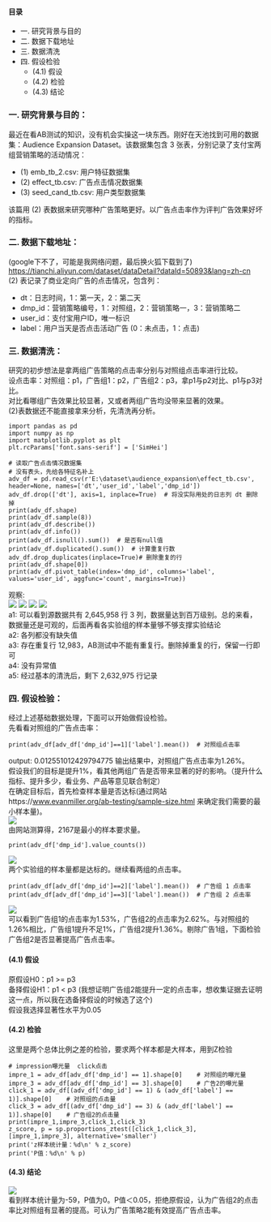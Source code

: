 #### 目录
- 一. 研究背景与目的
- 二. 数据下载地址
- 三. 数据清洗
- 四. 假设检验
  - (4.1) 假设
  - (4.2) 检验
  - (4.3) 结论

### 一. 研究背景与目的：  
最近在看AB测试的知识，没有机会实操这一块东西。刚好在天池找到可用的数据集：Audience Expansion Dataset。该数据集包含 3 张表，分别记录了支付宝两组营销策略的活动情况：
- (1) emb_tb_2.csv: 用户特征数据集
- (2) effect_tb.csv: 广告点击情况数据集
- (3) seed_cand_tb.csv: 用户类型数据集  
>
该篇用 (2) 表数据来研究哪种广告策略更好。以广告点击率作为评判广告效果好坏的指标。    

### 二. 数据下载地址：  
(google下不了，可能是我网络问题，最后换火狐下载到了)   
https://tianchi.aliyun.com/dataset/dataDetail?dataId=50893&lang=zh-cn    
(2) 表记录了商业定向广告的点击情况，包含列：   
  - dt：日志时间，1：第一天，2：第二天
  - dmp_id：营销策略编号，1：对照组，2：营销策略一，3：营销策略二
  - user_id：支付宝用户ID，唯一标识
  - label：用户当天是否点击活动广告 (0：未点击，1：点击)  
>  
### 三. 数据清洗：    
研究的初步想法是拿两组广告策略的点击率分别与对照组点击率进行比较。  
设点击率：对照组：p1，广告组1：p2，广告组2：p3，拿p1与p2对比、p1与p3对比。  
对比看哪组广告效果比较显著，又或者两组广告均没带来显著的效果。    
(2)表数据还不能直接拿来分析，先清洗再分析。           
```
import pandas as pd
import numpy as np
import matplotlib.pyplot as plt
plt.rcParams['font.sans-serif'] = ['SimHei']

# 读取广告点击情况数据集  
# 没有表头，先给各特征名补上
adv_df = pd.read_csv(r'E:\dataset\audience_expansion\effect_tb.csv', header=None, names=['dt','user_id','label','dmp_id'])
adv_df.drop(['dt'], axis=1, inplace=True)  # 将没实际用处的日志列 dt 删除掉
print(adv_df.shape)
print(adv_df.sample(8))
print(adv_df.describe())
print(adv_df.info())
print(adv_df.isnull().sum())  # 是否有null值
print(adv_df.duplicated().sum())  # 计算重复行数
adv_df.drop_duplicates(inplace=True)# 删除重复的行
print(adv_df.shape[0])
print(adv_df.pivot_table(index='dmp_id', columns='label', values='user_id', aggfunc='count', margins=True))            
```
观察:    
![](https://ftp.bmp.ovh/imgs/2020/11/70bf6b275a842503.png)
![](https://ftp.bmp.ovh/imgs/2020/11/0eda4afca8080db9.png)
![](https://ftp.bmp.ovh/imgs/2020/11/3e8cc28030b3df0e.png)
![](https://ftp.bmp.ovh/imgs/2020/11/a421f77a5193f197.png)   
a1: 可以看到源数据共有 2,645,958 行 3 列，数据量达到百万级别。总的来看，数据量还是可观的，后面再看各实验组的样本量够不够支撑实验结论       
a2: 各列都没有缺失值    
a3: 存在重复行 12,983，AB测试中不能有重复行。删除掉重复的行，保留一行即可     
a4: 没有异常值    
a5: 经过基本的清洗后，剩下 2,632,975 行记录     

### 四. 假设检验：
经过上述基础数据处理，下面可以开始做假设检验。   
先看看对照组的广告点击率：  
```
print(adv_df[adv_df['dmp_id']==1]['label'].mean())  # 对照组点击率
```
output: 0.012551012429794775
输出结果中，对照组广告点击率为1.26%。   
假设我们的目标是提升1%，看其他两组广告是否带来显著的好的影响。（提升什么指标、提升多少，看业务、产品等意见联合制定）    
在确定目标后，首先检查样本量是否达标(通过网站https://www.evanmiller.org/ab-testing/sample-size.html 来确定我们需要的最小样本量)。  
![](https://s3.ax1x.com/2020/11/25/DdsJYQ.png)    
由网站测算得，2167是最小的样本要求量。    
```
print(adv_df['dmp_id'].value_counts())
```
![](https://s3.ax1x.com/2020/11/25/Dd6QIS.png)  
两个实验组的样本量都是达标的。继续看两组的点击率。  
```
print(adv_df[adv_df['dmp_id']==2]['label'].mean())  # 广告组 1 点击率
print(adv_df[adv_df['dmp_id']==3]['label'].mean())  # 广告组 2 点击率
```
![](https://s3.ax1x.com/2020/11/25/Dd6zWQ.png)  
可以看到广告组1的点击率为1.53%，广告组2的点击率为2.62%。与对照组的1.26%相比，广告组1提升不足1%，广告组2提升1.36%。剔除广告1组，下面检验广告组2是否显著提高广告点击率。  

#### (4.1) 假设
原假设H0：p1 >= p3  
备择假设H1：p1 < p3 (我想证明广告组2能提升一定的点击率，想收集证据去证明这一点，所以我在选备择假设的时候选了这个)  
假设我选择显著性水平为0.05  
#### (4.2) 检验 
这里是两个总体比例之差的检验，要求两个样本都是大样本，用到Z检验    
```
# impression曝光量  click点击
impre_1 = adv_df[adv_df['dmp_id'] == 1].shape[0]    # 对照组的曝光量
impre_3 = adv_df[adv_df['dmp_id'] == 3].shape[0]    # 广告2的曝光量
click_1 = adv_df[(adv_df['dmp_id'] == 1) & (adv_df['label'] == 1)].shape[0]    # 对照组的点击量
click_3 = adv_df[(adv_df['dmp_id'] == 3) & (adv_df['label'] == 1)].shape[0]    # 广告组2的点击量
print(impre_1,impre_3,click_1,click_3)
z_score, p = sp.proportions_ztest([click_1,click_3], [impre_1,impre_3], alternative='smaller')
print('z样本统计量：%d\n' % z_score)
print('P值：%d\n' % p)
```
#### (4.3) 结论
![](https://ftp.bmp.ovh/imgs/2020/11/7ed4367d1b7ed6a2.png)    
看到样本统计量为-59，P值为0。P值＜0.05，拒绝原假设，认为广告组2的点击率比对照组有显著的提高。可认为广告策略2能有效提高广告点击率。

